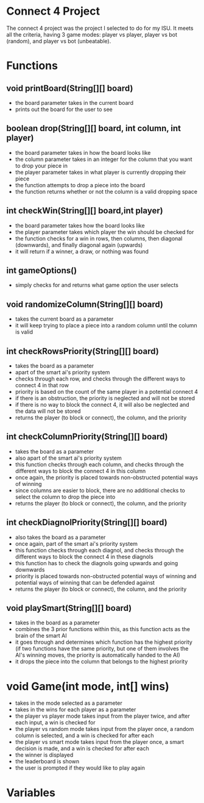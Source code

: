 # Connect 4 Project
The connect 4 project was the project I selected to do for my ISU.  It meets all the criteria, having 3 game modes: player vs player, player vs bot (random), and player vs bot (unbeatable).

# Functions

## void printBoard(String[][] board)
 - the board parameter takes in the current board
 - prints out the board for the user to see

## boolean drop(String[][] board, int column, int player)
 - the board parameter takes in how the board looks like
 - the column parameter takes in an integer for the column that you want to drop your piece in
 - the player parameter takes in what player is currently dropping their piece
 - the function attempts to drop a piece into the board
 - the function returns whether or not the column is a valid dropping space

## int checkWin(String[][] board,int player)
 - the board parameter takes how the board looks like
 - the player parameter takes which player the win should be checked for
 - the function checks for a win in rows, then columns, then diagonal (downwards), and finally diagonal again (upwards)
 - it will return if a winner, a draw, or nothing was found

## int gameOptions()
 - simply checks for and returns what game option the user selects

## void randomizeColumn(String[][] board)
 - takes the current board as a parameter
 - it will keep trying to place a piece into a random column until the column is valid

## int checkRowsPriority(String[][] board)
 - takes the board as a parameter
 - apart of the smart ai's priority system
 - checks through each row, and checks through the different ways to connect 4 in that row
 - priority is based on the count of the same player in a potential connect 4
 - if there is an obstruction, the priority is neglected and will not be stored
 - if there is no way to block the connect 4, it will also be neglected and the data will not be stored
 - returns the player (to block or connect), the column, and the priority

## int checkColumnPriority(String[][] board)
 - takes the board as a parameter
 - also apart of the smart ai's priority system
 - this function checks through each column, and checks through the different ways to block the connect 4 in this column
 - once again, the priority is placed towards non-obstructed potential ways of winning
 - since columns are easier to block, there are no additional checks to select the column to drop the piece into
 - returns the player (to block or connect), the column, and the priority

## int checkDiagnolPriority(String[][] board)
 - also takes the board as a parameter
 - once again, part of the smart ai's priority system
 - this function checks through each diagnol, and checks through the different ways to block the connect 4 in these diagnols
 - this function has to check the diagnols going upwards and going downwards
 - priority is placed towards non-obstructed potential ways of winning and potential ways of winning that can be defended against
 - returns the player (to block or connect), the column, and the priority

## void playSmart(String[][] board)
 - takes in the board as a parameter
 - combines the 3 prior functions within this, as this function acts as the brain of the smart AI
 - it goes through and determines which function has the highest priority (if two functions have the same priority, but one of them involves the AI's winning moves, the priority is automatically handed to the AI)
 - it drops the piece into the column that belongs to the highest priority

# void Game(int mode, int[] wins)
 - takes in the mode selected as a parameter
 - takes in the wins for each player as a parameter
 - the player vs player mode takes input from the player twice, and after each input, a win is checked for
 - the player vs random mode takes input from the player once, a random column is selected, and a win is checked for after each
 - the player vs smart mode takes input from the player once, a smart decision is made, and a win is checked for after each
 - the winner is displayed
 - the leaderboard is shown
 - the user is prompted if they would like to play again

# Variables
